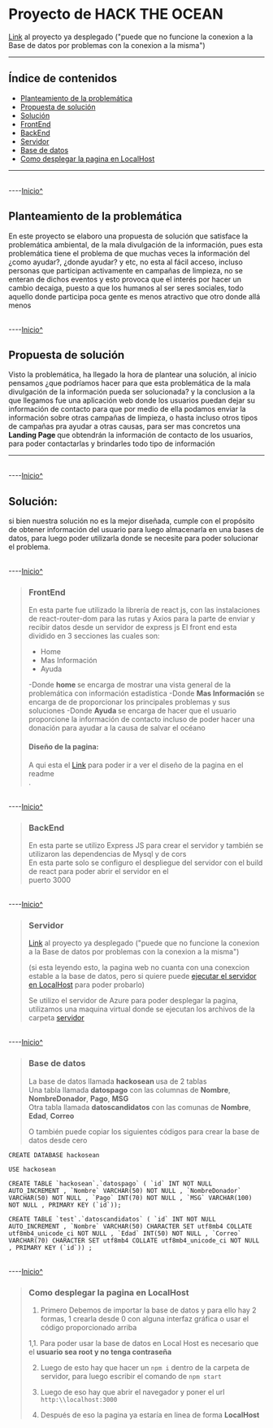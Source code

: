 
 <a name="inicio">


# Proyecto de HACK THE OCEAN

[Link](https://hack-ocean.azurewebsites.net) al proyecto ya desplegado \("puede que no funcione la conexion a la Base de datos por problemas con la conexion a la misma")
___
## Índice de contenidos
* [Planteamiento de la problemática](#problemática)
* [Propuesta de solución](#Propuesta)
* [Solución](#solución)
* [FrontEnd](#FrontEnd)
* [BackEnd](#BackEnd)
* [Servidor](#Servidor)
* [Base de datos](#BD) 
* [Como desplegar la pagina en LocalHost](#LocalHost) <br>

___


<br>----[Inicio^](#inicio)

 <a name="problemática"></a>

## Planteamiento de la problemática 

<p> 
En este proyecto se elaboro una propuesta de solución que satisface la problemática ambiental, de la mala divulgación 
de la información, pues esta problemática tiene el problema de que muchas veces la información del ¿como ayudar?, 
¿donde ayudar? y etc, no esta al fácil acceso, incluso personas que participan activamente en campañas de limpieza, 
no se enteran de dichos eventos y esto provoca que el interés por hacer un cambio decaiga, puesto a que los humanos 
al ser seres sociales, todo aquello donde participa poca gente es menos atractivo que otro donde allá menos 
</p>


<br>----[Inicio^](#inicio)

 <a name="Propuesta"></a>

## Propuesta de solución 
<p>
Visto la problemática, ha llegado la hora de plantear una solución, al inicio pensamos ¿que podríamos hacer para que 
esta problemática de la mala divulgación de la información pueda ser solucionada? y la conclusion a la que llegamos 
fue una aplicación web donde los usuarios puedan dejar su información de contacto para que por medio de ella podamos 
enviar la información sobre otras campañas de limpieza, o hasta incluso otros tipos de campañas pra ayudar a otras 
causas, para ser mas concretos una <b> Landing Page </b> que obtendrán la información de contacto de los usuarios, para poder contactarlas y brindarles todo tipo de información <br>
</p>

___


<br>----[Inicio^](#inicio)

 <a name="Solución"></a>

## Solución:

si bien nuestra solución no es la mejor diseñada, cumple con el propósito de obtener información del usuario para luego almacenarla en una bases de datos, para luego poder utilizarla donde se necesite para poder solucionar el problema. <br>



<br>----[Inicio^](#inicio)

 <a name="FrontEnd"></a>

> ### FrontEnd 
> En esta parte fue utilizado la librería de react js, con las instalaciones de react-router-dom para las rutas y 
> Axios para la parte de enviar y recibir datos desde un servidor de express js
> El front end esta dividido en 3 secciones las cuales son:
> * Home <br>
> * Mas Información <br>
> * Ayuda <br>
>
> -Donde <b> home </b> se encarga de mostrar una vista general de la problemática con información estadística 
> -Donde <b> Mas Información </b> se encarga de de proporcionar los principales problemas y sus soluciones 
> -Donde <b> Ayuda </b> se encarga de hacer que el usuario proporcione la información de contacto incluso de poder hacer una donación para ayudar a la causa de salvar el océano <br>
>
> #### Diseño de la pagina:
> A qui esta el [Link](https://github.com/JVespid/hakaton/tree/master/client) para poder ir a ver el diseño de la pagina en el readme <br>
> .


<br>----[Inicio^](#inicio)

 <a name="BackEnd"></a>

> ### BackEnd
> En esta parte se utilizo Express JS para crear el servidor y también se utilizaron las dependencias de Mysql y de cors <br>
> En esta parte solo se configuro el despliegue del servidor con el build de react para poder abrir el servidor en el <br>
puerto 3000
> 

<br>----[Inicio^](#inicio)

 <a name="Servidor"></a>

> ### Servidor 
>[Link](https://hack-the-ocean.azurewebsites.net/) al proyecto ya desplegado \("puede que no funcione la conexion a la Base de datos por problemas con la conexion a la misma") 
>
> \(si esta leyendo esto, la pagina web no cuanta con una conexcion estable a la base de datos, pero si quiere puede [ejecutar el servidor en LocalHost](#LocalHost) para poder probarlo) <br>
> 
>Se utilizo el servidor de Azure para poder desplegar la pagina, utilizamos una maquina virtual donde se ejecutan 
>los archivos  de la carpeta [servidor](https://github.com/JVespid/hakaton/tree/master/server) 
> 

<br>----[Inicio^](#inicio)

 <a name="BD"></a>

> ### Base de datos
> 
> 
> La base de datos llamada <b> hackosean </b> usa de 2 tablas <br>
> Una tabla llamada <b>datospago</b> con las columnas de <b>Nombre</b>, <b>NombreDonador</b>, <b> Pago</b>, <b>MSG </b><br>
> Otra tabla llamada <b>datoscandidatos</b> con las comunas de <b>Nombre</b>, <b>Edad</b>, <b>Correo</b> <br>
>
> O también puede copiar los siguientes códigos para crear la base de datos desde cero <br>
~~~
CREATE DATABASE hackosean

USE hackosean

CREATE TABLE `hackosean`.`datospago` ( `id` INT NOT NULL AUTO_INCREMENT , `Nombre` VARCHAR(50) NOT NULL , `NombreDonador` VARCHAR(50) NOT NULL , `Pago` INT(70) NOT NULL , `MSG` VARCHAR(100) NOT NULL , PRIMARY KEY (`id`));

CREATE TABLE `test`.`datoscandidatos` ( `id` INT NOT NULL AUTO_INCREMENT , `Nombre` VARCHAR(50) CHARACTER SET utf8mb4 COLLATE utf8mb4_unicode_ci NOT NULL , `Edad` INT(50) NOT NULL , `Correo` VARCHAR(70) CHARACTER SET utf8mb4 COLLATE utf8mb4_unicode_ci NOT NULL , PRIMARY KEY (`id`)) ;
~~~


<br>----[Inicio^](#inicio)

 <a name="LocalHost"></a>

> ### Como desplegar la pagina en LocalHost 
> 
> 1. Primero Debemos de importar la base de datos y para ello hay 2 formas, 1 crearla desde 0 con alguna interfaz gráfica o usar el código proporcionado arriba <br>
> 
> 1,1. Para poder usar la base de datos en Local Host es necesario que el <b> usuario sea root y no tenga contraseña </b> <br>
>  
> 2. Luego de esto hay que hacer un `npm i`  dentro de la carpeta de servidor, para luego escribir el comando de `npm start`
>
> 3. Luego de eso hay que abrir el navegador y poner el url `http:\\localhost:3000` <br>
>
> 4. Después de eso la pagina ya estaría en linea de forma <b> LocalHost </b>
